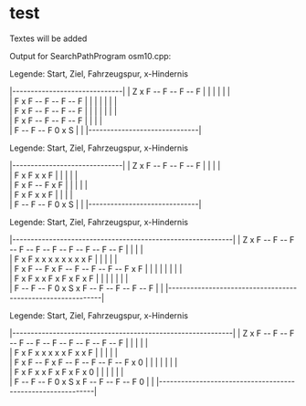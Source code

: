 # test

Textes will be added

Output for SearchPathProgram osm10.cpp:

Legende: Start, Ziel, Fahrzeugspur, x-Hindernis

|------------------------------|
|  Z    x    F -- F -- F -- F  |
|            |    |    |    |  
|  F    x    F -- F -- F -- F  |
|  |         |    |    |    |  
|  F    x    F -- F -- F -- F  |
|  |         |    |    |    |  
|  F    x    F -- F -- F -- F  |
|  |         |                 
|  F -- F -- F    0    x    S  |
|
|------------------------------|

Legende: Start, Ziel, Fahrzeugspur, x-Hindernis

|------------------------------|
|  Z    x    F -- F -- F -- F  |
|            |              |  
|  F    x    F    x    x    F  |
|  |         |              |  
|  F    x    F -- F    x    F  |
|  |         |              |  
|  F    x    F    x    x    F  |
|  |         |                 
|  F -- F -- F    0    x    S  |
|
|------------------------------|

Legende: Start, Ziel, Fahrzeugspur, x-Hindernis

|------------------------------------------------------------|
|  Z    x    F -- F -- F -- F -- F -- F -- F -- F -- F -- F  |
|            |                                            |  
|  F    x    F    x    x    x    x    x    x    x    x    F  |
|  |         |                                            |  
|  F    x    F -- F    x    F -- F -- F -- F -- F    x    F  |
|  |         |              |         |         |         |  
|  F    x    F    x    x    F    x    F    x    F    x    F  |
|  |         |                        |         |         |  
|  F -- F -- F    0    x    S    x    F -- F -- F -- F -- F  |
|
|------------------------------------------------------------|

Legende: Start, Ziel, Fahrzeugspur, x-Hindernis

|------------------------------------------------------------|
|  Z    x    F -- F -- F -- F -- F -- F -- F -- F -- F -- F  |
|            |                             |              |  
|  F    x    F    x    x    x    x    x    F    x    x    F  |
|  |         |                             |                 
|  F    x    F -- F    x    F -- F -- F -- F -- F    x    0  |
|  |         |              |         |         |            
|  F    x    F    x    x    F    x    F    x    F    x    0  |
|  |         |                        |         |            
|  F -- F -- F    0    x    S    x    F -- F -- F -- F    0  |
|
|------------------------------------------------------------|

